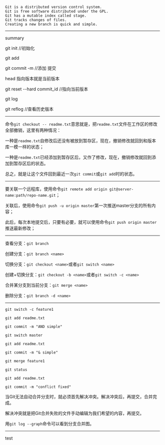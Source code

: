 ```
Git is a distributed version control system.
Git is free software distributed under the GPL.
Git has a mutable index called stage.
Git tracks changes of files.
Creating a new branch is quick and simple.
```

------

summary

git init //初始化

git add <file>

git commit -m <message> //添加 提交

head 指向版本就是当前版本

git reset --hard commit_id    //指向当前版本

git log

git reflog   //查看历史版本

----

命令`git checkout -- readme.txt`意思就是，把`readme.txt`文件在工作区的修改全部撤销，这里有两种情况：

一种是`readme.txt`自修改后还没有被放到暂存区，现在，撤销修改就回到和版本库一模一样的状态；

一种是`readme.txt`已经添加到暂存区后，又作了修改，现在，撤销修改就回到添加到暂存区后的状态。

总之，就是让这个文件回到最近一次`git commit`或`git add`时的状态。

------

要关联一个远程库，使用命令`git remote add origin git@server-name:path/repo-name.git`；

关联后，使用命令`git push -u origin master`第一次推送master分支的所有内容；

此后，每次本地提交后，只要有必要，就可以使用命令`git push origin master`推送最新修改；

----

查看分支：`git branch`

创建分支：`git branch <name>`

切换分支：`git checkout <name>`或者`git switch <name>`

创建+切换分支：`git checkout -b <name>`或者`git switch -c <name>`

合并某分支到当前分支：`git merge <name>`

删除分支：`git branch -d <name>`

----

```
git switch -c feature1
```

```
git add readme.txt
```

```
git commit -m "AND simple"
```

```
git switch master
```

```
git add readme.txt 
```

```
git commit -m "& simple"
```

```
git merge feature1
```

```
git status
```

```
git add readme.txt 
```

```
git commit -m "conflict fixed"
```

当Git无法自动合并分支时，就必须首先解决冲突。解决冲突后，再提交，合并完成。

解决冲突就是把Git合并失败的文件手动编辑为我们希望的内容，再提交。

用`git log --graph`命令可以看到分支合并图。

------

test